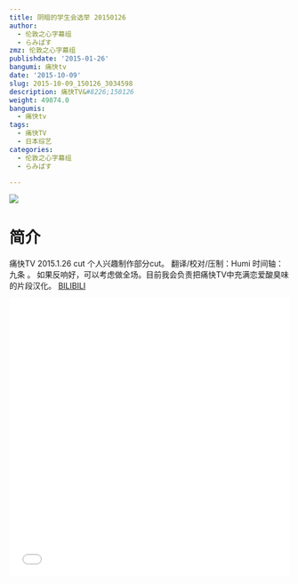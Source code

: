 ```yaml
---
title: 阴暗的学生会选举 20150126
author:
  - 伦敦之心字幕组
  - らみぱす
zmz: 伦敦之心字幕组
publishdate: '2015-01-26'
bangumi: 痛快tv
date: '2015-10-09'
slug: 2015-10-09_150126_3034598
description: 痛快TV&#8226;150126
weight: 49874.0
bangumis:
  - 痛快tv
tags:
  - 痛快TV
  - 日本综艺
categories:
  - 伦敦之心字幕组
  - らみぱす

---
```

![](https://i.imgur.com/oAAtLRC.png)
# 简介  
痛快TV 2015.1.26 cut    个人兴趣制作部分cut。 翻译/校对/压制：Humi   时间轴：九条 。  如果反响好，可以考虑做全场。目前我会负责把痛快TV中充满恋爱酸臭味的片段汉化。 
  [BILIBILI](https://www.bilibili.com/video/av3034598/)

  <iframe src="//www.bilibili.com/html/html5player.html?cid=4761904&aid=3034598" width="100%" height="500" frameborder="0" allowfullscreen="allowfullscreen"></iframe>
